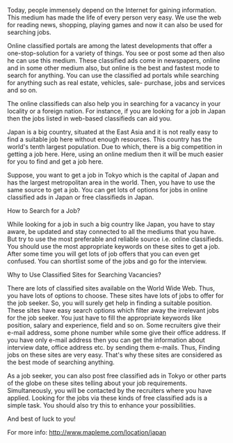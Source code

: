 Today, people immensely depend on the Internet for gaining information. This medium has made the life of every person very easy. We use the web for reading news, shopping, playing games and now it can also be used for searching jobs. 

Online classified portals are among the latest developments that offer a one-stop-solution for a variety of things. You see or post some ad then also he can use this medium. These classified ads come in newspapers, online and in some other medium also, but online is the best and fastest mode to search for anything. You can use the classified ad portals while searching for anything such as real estate, vehicles, sale- purchase, jobs and services and so on. 

The online classifieds can also help you in searching for a vacancy in your locality or a foreign nation.  For instance, if you are looking for a job in Japan then the jobs listed in web-based classifieds can aid you. 

Japan is a big country, situated at the East Asia and it is not really easy to find a suitable job here without enough resources. This country has the world's tenth largest population. Due to which, there is a big competition in getting a job here. Here, using an online medium then it will be much easier for you to find and get a job here.
 
Suppose, you want to get a job in Tokyo which is the capital of Japan and has the largest metropolitan area in the world. Then, you have to use the same source to get a job. You can get lots of options for jobs in online classified ads in Japan or free classifieds in Japan.
 
How to Search for a Job?
 
While looking for a job in such a big country like Japan, you have to stay aware, be updated and stay connected to all the mediums that you have. But try to use the most preferable and reliable source i.e. online classifieds. You should use the most appropriate keywords on these sites to get a job. After some time you will get lots of job offers that you can even get confused. You can shortlist some of the jobs and go for the interview.

Why to Use Classified Sites for Searching Vacancies?

There are lots of classified sites available on the World Wide Web. Thus, you have lots of options to choose. These sites have lots of jobs to offer for the job seeker. So, you will surely get help in finding a suitable position. These sites have easy search options which filter away the irrelevant jobs for the job seeker. You just have to fill the appropriate keywords like position, salary and experience, field and so on. Some recruiters give their e-mail address, some phone number while some give their office address. If you have only e-mail address then you can get the information about interview date, office address etc. by sending them e-mails. Thus, Finding jobs on these sites are very easy. That's why these sites are considered as the best mode of searching anything.

As a job seeker, you can also post free classified ads in Tokyo or other parts of the globe on these sites telling about your job requirements. Simultaneously, you will be contacted by the recruiters where you have applied.  Looking for the jobs via these kinds of free classified ads is a simple task. You should also try this to enhance your possibilities. 
 
And best of luck to you!

For more info: http://www.mapleme.com/location/japan
